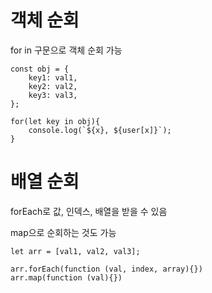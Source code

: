 # 객체 순회

for in 구문으로 객체 순회 가능

```
const obj = {
    key1: val1,
    key2: val2,
    key3: val3,
};

for(let key in obj){
    console.log(`${x}, ${user[x]}`);
}
```

# 배열 순회

forEach로 값, 인덱스, 배열을 받을 수 있음

map으로 순회하는 것도 가능

```
let arr = [val1, val2, val3];

arr.forEach(function (val, index, array){})
arr.map(function (val){})
```
